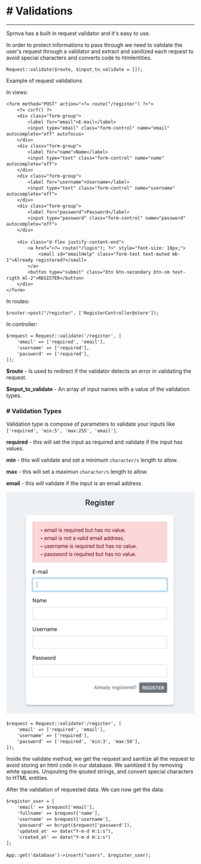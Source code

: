 # # Validations
---
Sprnva has a built in request validator and it's easy to use.

In order to protect informations to pass through we need to validate the user's request through a validator and extract and sanitized each request to avoid special characters and converts code to htmlentities.

```
Request::validate($route, $input_to_validate = []);
```

Example of request validations

In views:
```
<form method="POST" action="<?= route("/register") ?>">
    <?= csrf() ?>
    <div class="form-group">
        <label for="email">E-mail</label>
        <input type="email" class="form-control" name="email" autocomplete="off" autofocus>
    </div>
    <div class="form-group">
        <label for="name">Name</label>
        <input type="text" class="form-control" name="name" autocomplete="off">
    </div>
    <div class="form-group">
        <label for="username">Username</label>
        <input type="text" class="form-control" name="username" autocomplete="off">
    </div>
    <div class="form-group">
        <label for="password">Password</label>
        <input type="password" class="form-control" name="password" autocomplete="off">
    </div>

    <div class="d-flex justify-content-end">
        <a href="<?= route("/login"); ?>" style="font-size: 18px;">
            <small id="emailHelp" class="form-text text-muted mb-1">Already registered?</small>
        </a>
        <button type="submit" class="btn btn-secondary btn-sm text-rigth ml-2">REGISTER</button>
    </div>
</form>
```

In routes:
```
$router->post("/register", ['RegisterController@store']);
```

In controller:
```
$request = Request::validate('/register', [
    'email' => ['required', 'email'],
    'username' => ['required'],
    'password' => ['required'],
]);
```

**$route** - Is used to redirect if the validator detects an error in validating the request.

**$input_to_validate** - An array of input names with a value of the validation types.

### # Validation Types
Validation type is compose of parameters to validate your inputs like `['required', 'min:5', 'max:255', 'email']`.

**required** - this will set the input as required and validate if the input has values.

**min** - this will validate and set a minimum `character/s` length to allow.

**max** - this will set a maximun `character/s` length to allow.

**email** - this will validate if the input is an email address.

![alt text](public/storage/images/validation_type.png)

```
$request = Request::validate('/register', [
    'email' => ['required', 'email'],
    'username' => ['required'],
    'password' => ['required', 'min:3', 'max:50'],
]);
```
Inside the validate method, we get the request and sanitize all the request to avoid storing an html code in our database. We sanitized it by removing white spaces. Unqouting the qouted strings, and convert special characters to HTML entities.

After the validation of requested data. We can now get the data:

```
$register_user = [
    'email' => $request['email'],
    'fullname' => $request['name'],
    'username' => $request['username'],
    'password' => bcrypt($request['password']),
    'updated_at' => date("Y-m-d H:i:s"),
    'created_at' => date("Y-m-d H:i:s")
];

App::get('database')->insert("users", $register_user);
```